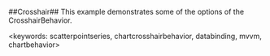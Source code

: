 ##Crosshair##
This example demonstrates some of the options of the CrosshairBehavior.

<keywords: scatterpointseries, chartcrosshairbehavior, databinding, mvvm, chartbehavior>